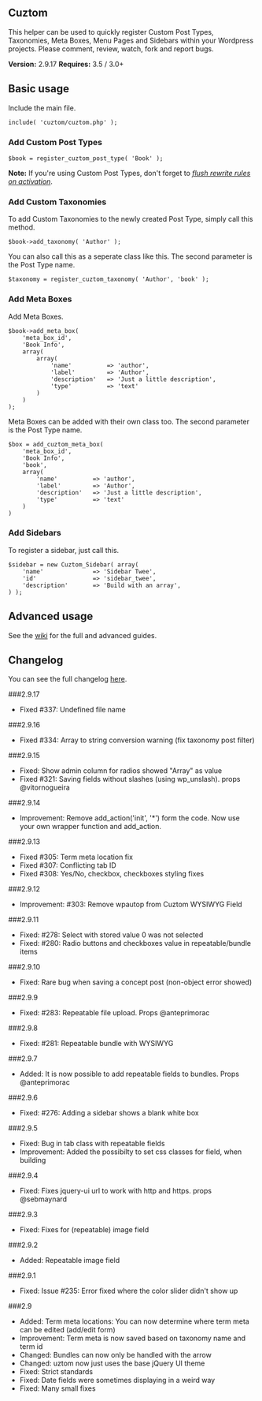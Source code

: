 ## Cuztom

This helper can be used to quickly register Custom Post Types, Taxonomies, Meta Boxes, Menu Pages and Sidebars within your Wordpress projects. Please comment, review, watch, fork and report bugs.

**Version:** 2.9.17
**Requires:** 3.5 / 3.0+

## Basic usage

Include the main file.

	include( 'cuztom/cuztom.php' );

### Add Custom Post Types

	$book = register_cuztom_post_type( 'Book' );

**Note:** If you're using Custom Post Types, don't forget to *[flush rewrite rules on activation](http://codex.wordpress.org/Function_Reference/register_post_type#Flushing_Rewrite_on_Activation "Flushing Rewrite Rules on Activation")*.

### Add Custom Taxonomies

To add Custom Taxonomies to the newly created Post Type, simply call this method.

	$book->add_taxonomy( 'Author' );

You can also call this as a seperate class like this. The second parameter is the Post Type name.

	$taxonomy = register_cuztom_taxonomy( 'Author', 'book' );

### Add Meta Boxes

Add Meta Boxes.

	$book->add_meta_box(
		'meta_box_id',
		'Book Info',
		array(
			array(
				'name' 			=> 'author',
				'label' 		=> 'Author',
				'description'	=> 'Just a little description',
				'type'			=> 'text'
			)
		)
	);

Meta Boxes can be added with their own class too. The second parameter is the Post Type name.

	$box = add_cuztom_meta_box(
		'meta_box_id',
		'Book Info',
		'book',
		array(
			'name' 			=> 'author',
			'label' 		=> 'Author',
			'description'	=> 'Just a little description',
			'type'			=> 'text'
		)
	)

### Add Sidebars

To register a sidebar, just call this.

	$sidebar = new Cuztom_Sidebar( array(
		'name'				=> 'Sidebar Twee',
		'id'				=> 'sidebar_twee',
		'description'		=> 'Build with an array',
	) );

## Advanced usage
See the <a href="https://github.com/gizburdt/wp-cuztom/wiki">wiki</a> for the full and advanced guides.

## Changelog
You can see the full changelog <a href="https://github.com/gizburdt/wp-cuztom/wiki/Changelog">here</a>.

###2.9.17
* Fixed #337: Undefined file name

###2.9.16
* Fixed #334: Array to string conversion warning (fix taxonomy post filter)

###2.9.15
* Fixed: Show admin column for radios showed "Array" as value
* Fixed #321: Saving fields without slashes (using wp_unslash). props @vitornogueira

###2.9.14
* Improvement: Remove add_action('init', '*') form the code. Now use your own wrapper function and add_action.

###2.9.13
* Fixed #305: Term meta location fix
* Fixed #307: Conflicting tab ID
* Fixed #308: Yes/No, checkbox, checkboxes styling fixes

###2.9.12
* Improvement: #303: Remove wpautop from Cuztom WYSIWYG Field

###2.9.11
* Fixed: #278: Select with stored value 0 was not selected
* Fixed: #280: Radio buttons and checkboxes value in repeatable/bundle items

###2.9.10
* Fixed: Rare bug when saving a concept post (non-object error showed)

###2.9.9
* Fixed: #283: Repeatable file upload. Props @anteprimorac

###2.9.8
* Fixed: #281: Repeatable bundle with WYSIWYG

###2.9.7
* Added: It is now possible to add repeatable fields to bundles. Props @anteprimorac

###2.9.6
* Fixed: #276: Adding a sidebar shows a blank white box

###2.9.5
* Fixed: Bug in tab class with repeatable fields
* Improvement: Added the possibilty to set css classes for field, when building

###2.9.4
* Fixed: Fixes jquery-ui url to work with http and https. props @sebmaynard

###2.9.3
* Fixed: Fixes for (repeatable) image field

###2.9.2
* Added: Repeatable image field

###2.9.1
* Fixed: Issue #235: Error fixed where the color slider didn't show up

###2.9
* Added: Term meta locations: You can now determine where term meta can be edited (add/edit form)
* Improvement: Term meta is now saved based on taxonomy name and term id
* Changed: Bundles can now only be handled with the arrow
* Changed: uztom now just uses the base jQuery UI theme
* Fixed: Strict standards
* Fixed: Date fields were sometimes displaying in a weird way
* Fixed: Many small fixes
